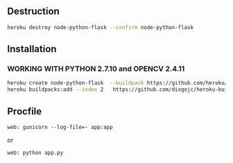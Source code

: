 ## Destruction
```bash
heroku destroy node-python-flask --confirm node-python-flask
```

## Installation
### WORKING WITH PYTHON 2.7.10 and OPENCV 2.4.11
```bash
heroku create node-python-flask  --buildpack https://github.com/heroku/heroku-buildpack-nodejs.git
heroku buildpacks:add --index 2   https://github.com/diogojc/heroku-buildpack-python-opencv-scipy.git#cedar14
```


## Procfile
```
web: gunicorn --log-file=- app:app
```
or
```
web: python app.py
```